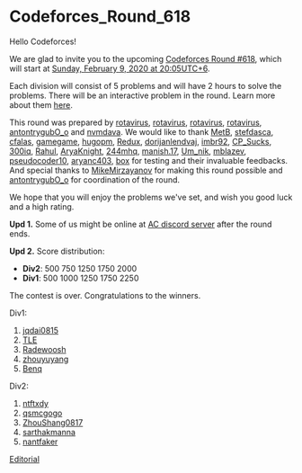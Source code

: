 # Codeforces_Round_618

Hello Codeforces!

We are glad to invite you to the upcoming [Codeforces Round #618](https://codeforces.com/contests/1299,1300), which will start at [Sunday, February 9, 2020 at 20:05UTC+6](https://codeforces.com/https://www.timeanddate.com/worldclock/fixedtime.html?day=9&month=2&year=2020&hour=17&min=5&sec=0&p1=166).

Each division will consist of 5 problems and will have 2 hours to solve the problems. There will be an interactive problem in the round. Learn more about them [here](https://codeforces.com/blog/entry/45307).

This round was prepared by [rotavirus](https://codeforces.com/profile/rotavirus "Grandmaster rotavirus"), [rotavirus](https://codeforces.com/profile/rotavirus "Grandmaster rotavirus"), [rotavirus](https://codeforces.com/profile/rotavirus "Grandmaster rotavirus"), [rotavirus](https://codeforces.com/profile/rotavirus "Grandmaster rotavirus"), [antontrygubO_o](https://codeforces.com/profile/antontrygubO_o "International Master antontrygubO_o") and [nvmdava](https://codeforces.com/profile/nvmdava "International Master nvmdava"). We would like to thank [MetB](https://codeforces.com/profile/MetB "Candidate Master MetB"), [stefdasca](https://codeforces.com/profile/stefdasca "Master stefdasca"), [cfalas](https://codeforces.com/profile/cfalas "Specialist cfalas"), [gamegame](https://codeforces.com/profile/gamegame "International Grandmaster gamegame"), [hugopm](https://codeforces.com/profile/hugopm "International Master hugopm"), [Redux](https://codeforces.com/profile/Redux "Expert Redux"), [dorijanlendvaj](https://codeforces.com/profile/dorijanlendvaj "Grandmaster dorijanlendvaj"), [imbr92](https://codeforces.com/profile/imbr92 "Expert imbr92"), [CP_Sucks](https://codeforces.com/profile/CP_Sucks "Pupil CP_Sucks"), [300iq](https://codeforces.com/profile/300iq "Legendary Grandmaster 300iq"), [Rahul](https://codeforces.com/profile/Rahul "Master Rahul"), [AryaKnight](https://codeforces.com/profile/AryaKnight "Expert AryaKnight"), [244mhq](https://codeforces.com/profile/244mhq "International Grandmaster 244mhq"), [manish.17](https://codeforces.com/profile/manish.17 "Expert manish.17"), [Um_nik](https://codeforces.com/profile/Um_nik "Legendary Grandmaster Um_nik"), [mblazev](https://codeforces.com/profile/mblazev "Candidate Master mblazev"), [pseudocoder10](https://codeforces.com/profile/pseudocoder10 "Expert pseudocoder10"), [aryanc403](https://codeforces.com/profile/aryanc403 "Candidate Master aryanc403"), [box](https://codeforces.com/profile/box "Expert box") for testing and their invaluable feedbacks. And special thanks to [MikeMirzayanov](https://codeforces.com/profile/MikeMirzayanov "Headquarters, MikeMirzayanov") for making this round possible and [antontrygubO_o](https://codeforces.com/profile/antontrygubO_o "International Master antontrygubO_o") for coordination of the round.

We hope that you will enjoy the problems we've set, and wish you good luck and a high rating.

**Upd 1.** Some of us might be online at  [AC discord server](https://codeforces.com/https://discord.gg/2CJ6qvY) after the round ends.

**Upd 2.** Score distribution:

 * **Div2**: 500 750 1250 1750 2000
* **Div1**: 500 1000 1250 1750 2250

The contest is over. Congratulations to the winners.

Div1:  
1. [jqdai0815](https://codeforces.com/profile/jqdai0815 "Legendary Grandmaster jqdai0815")  
2. [TLE](https://codeforces.com/profile/TLE "Legendary Grandmaster TLE")  
3. [Radewoosh](https://codeforces.com/profile/Radewoosh "Legendary Grandmaster Radewoosh")  
4. [zhouyuyang](https://codeforces.com/profile/zhouyuyang "Grandmaster zhouyuyang")  
5. [Benq](https://codeforces.com/profile/Benq "Legendary Grandmaster Benq") 

Div2:  
1. [ntftxdy](https://codeforces.com/profile/ntftxdy "Expert ntftxdy")  
2. [qsmcgogo](https://codeforces.com/profile/qsmcgogo "Expert qsmcgogo")  
3. [ZhouShang0817](https://codeforces.com/profile/ZhouShang0817 "Unrated, ZhouShang0817")  
4. [sarthakmanna](https://codeforces.com/profile/sarthakmanna "Expert sarthakmanna")  
5. [nantfaker](https://codeforces.com/profile/nantfaker "Expert nantfaker") 

[Editorial](Tutorial.md)


